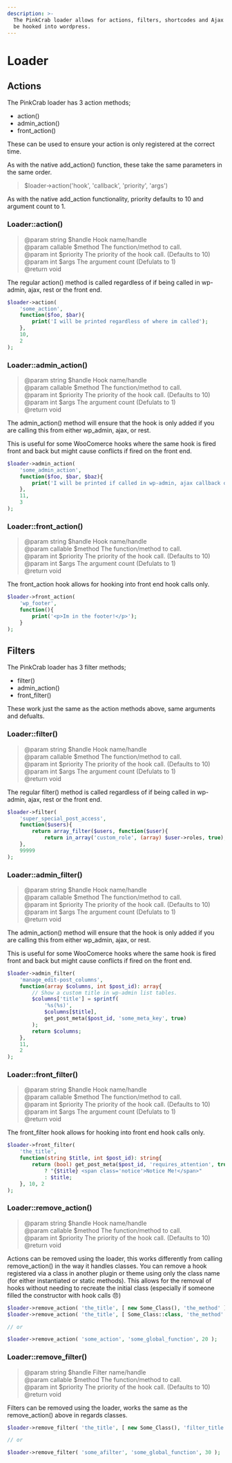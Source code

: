 ```yaml
---
description: >-
  The PinkCrab loader allows for actions, filters, shortcodes and Ajax calls to
  be hooked into wordpress.
---
```


# Loader

## Actions

The PinkCrab loader has 3 action methods;

* action\(\)
* admin\_action\(\)
* front\_action\(\)

These can be used to ensure your action is only registered at the correct time.

As with the native add\_action\(\) function, these take the same parameters in the same order.

> $loader-&gt;action\('hook', 'callback', 'priority', 'args'\)

As with the native add\_action functionality, priority defaults to 10 and argument count to 1.

### Loader::action\(\)

> @param string $handle Hook name/handle  
> @param callable $method The function/method to call.  
> @param int $priority The priority of the hook call. \(Defaults to 10\)  
> @param int $args The argument count \(Defulats to 1\)  
> @return void

The regular action\(\) method is called regardless of if being called in wp-admin, ajax, rest or the front end. 

```php
$loader->action(
    'some_action', 
    function($foo, $bar){
        print('I will be printed regardless of where im called'); 
    },
    10,
    2
);
```

### Loader::admin\_action\(\)

> @param string $handle Hook name/handle  
> @param callable $method The function/method to call.  
> @param int $priority The priority of the hook call. \(Defaults to 10\)  
> @param int $args The argument count \(Defulats to 1\)  
> @return void

The admin\_action\(\) method will ensure that the hook is only added if you are calling this from either wp\_admin, ajax, or rest.

This is useful for some WooComerce hooks where the same hook is fired front and back but might cause conflicts if fired on the front end.

```php
$loader->admin_action(
    'some_admin_action', 
    function($foo, $bar, $baz){
        print('I will be printed if called in wp-admin, ajax callback or rest endpoint.'); 
    },
    11,
    3
);
```

### Loader::front\_action\(\)

> @param string $handle Hook name/handle  
> @param callable $method The function/method to call.  
> @param int $priority The priority of the hook call. \(Defaults to 10\)  
> @param int $args The argument count \(Defulats to 1\)  
> @return void

The front\_action hook allows for hooking into front end hook calls only. 

```php
$loader->front_action(
    'wp_footer', 
    function(){
        print('<p>Im in the footer!</p>'); 
    }
);
```

## Filters

The PinkCrab loader has 3 filter methods;

* filter\(\)
* admin\_action\(\)
* front\_filter\(\)

These work just the same as the action methods above, same arguments and defualts.

### Loader::filter\(\)

> @param string $handle Hook name/handle  
> @param callable $method The function/method to call.  
> @param int $priority The priority of the hook call. \(Defaults to 10\)  
> @param int $args The argument count \(Defulats to 1\)  
> @return void

The regular filter\(\) method is called regardless of if being called in wp-admin, ajax, rest or the front end. 

```php
$loader->filter(
    'super_special_post_access', 
    function($users){
        return array_filter($users, function($user){
            return in_array('custom_role', (array) $user->roles, true);
    },
    99999
);
```

### Loader::admin\_filter\(\)

> @param string $handle Hook name/handle  
> @param callable $method The function/method to call.  
> @param int $priority The priority of the hook call. \(Defaults to 10\)  
> @param int $args The argument count \(Defulats to 1\)  
> @return void

The admin\_action\(\) method will ensure that the hook is only added if you are calling this from either wp\_admin, ajax, or rest.

This is useful for some WooComerce hooks where the same hook is fired front and back but might cause conflicts if fired on the front end.

```php
$loader->admin_filter(
    'manage_edit-post_columns', 
    function(array $columns, int $post_id): array{
        // Show a custom title in wp-admin list tables.
        $columns['title'] = sprintf(
            '%s(%s)', 
            $columns[$title], 
            get_post_meta($post_id, 'some_meta_key', true)
        );
        return $columns;
    },
    11,
    2
);
```

### Loader::front\_filter\(\)

> @param string $handle Hook name/handle  
> @param callable $method The function/method to call.  
> @param int $priority The priority of the hook call. \(Defaults to 10\)  
> @param int $args The argument count \(Defulats to 1\)  
> @return void

The front\_filter hook allows for hooking into front end hook calls only. 

```php
$loader->front_filter(
    'the_title', 
    function(string $title, int $post_id): string{
        return (bool) get_post_meta($post_id, 'requires_attention', true) 
            ? "{$title} <span class='notice'>Notice Me!</span>"
            : $title;
    }, 10, 2
);
```

### Loader::remove\_action\(\)

> @param string $handle Hook name/handle  
> @param callable $method The function/method to call.  
> @param int $priority The priority of the hook call. \(Defaults to 10\)  
> @return void

Actions can be removed using the loader, this works differently from calling remove\_action\(\) in the way it handles classes. You can remove a hook registered via a class in another plugin or theme using only the class name \(for either instantiated or static methods\). This allows for the removal of hooks without needing to recreate the initial class \(especially if someone filled the constructor with hook calls 😠\)

```php
$loader->remove_action( 'the_title', [ new Some_Class(), 'the_method' ], 10 );
$loader->remove_action( 'the_title', [ Some_Class::class, 'the_method' ], 10 );

// or 

$loader->remove_action( 'some_action', 'some_global_function', 20 );
```

### Loader::remove\_filter\(\)

> @param string $handle Filter name/handle  
> @param callable $method The function/method to call.  
> @param int $priority The priority of the hook call. \(Defaults to 10\)  
> @return void

Filters can be removed using the loader, works the same as the remove\_action\(\) above in regards classes.

```php
$loader->remove_filter( 'the_title', [ new Some_Class(), 'filter_title' ]);

// or 

$loader->remove_filter( 'some_afilter', 'some_global_function', 30 );
```

